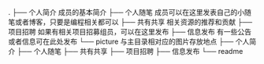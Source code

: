 .
├── 个人简介 成员的基本简介
├── 个人随笔 成员可以在这里发表自己的小随笔或者博客，只要是编程相关都可以
├── 共有共享 相关资源的推荐和贡献
├── 项目招聘 如果有相关项目招募组员，可以在这里发布
├── 信息发布 有一些公告或者信息可在此处发布
└── picture 与主目录相对应的图片存放地点
    ├── 个人简介
    ├── 个人随笔
    ├── 共有共享
    ├── 项目招聘
    ├── 信息发布
    └── readme
